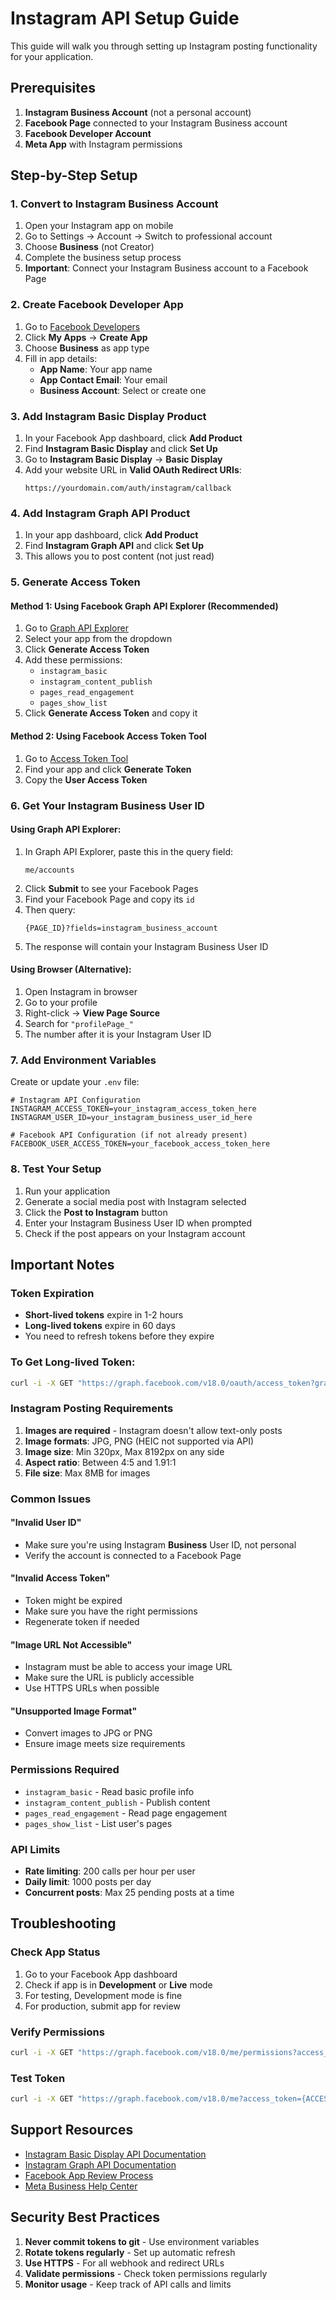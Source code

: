 # Instagram API Setup Guide

This guide will walk you through setting up Instagram posting functionality for your application.

## Prerequisites

1. **Instagram Business Account** (not a personal account)
2. **Facebook Page** connected to your Instagram Business account
3. **Facebook Developer Account**
4. **Meta App** with Instagram permissions

## Step-by-Step Setup

### 1. Convert to Instagram Business Account

1. Open your Instagram app on mobile
2. Go to Settings → Account → Switch to professional account
3. Choose **Business** (not Creator)
4. Complete the business setup process
5. **Important**: Connect your Instagram Business account to a Facebook Page

### 2. Create Facebook Developer App

1. Go to [Facebook Developers](https://developers.facebook.com/)
2. Click **My Apps** → **Create App**
3. Choose **Business** as app type
4. Fill in app details:
   - **App Name**: Your app name
   - **App Contact Email**: Your email
   - **Business Account**: Select or create one

### 3. Add Instagram Basic Display Product

1. In your Facebook App dashboard, click **Add Product**
2. Find **Instagram Basic Display** and click **Set Up**
3. Go to **Instagram Basic Display** → **Basic Display**
4. Add your website URL in **Valid OAuth Redirect URIs**:
   ```
   https://yourdomain.com/auth/instagram/callback
   ```

### 4. Add Instagram Graph API Product

1. In your app dashboard, click **Add Product**
2. Find **Instagram Graph API** and click **Set Up**
3. This allows you to post content (not just read)

### 5. Generate Access Token

#### Method 1: Using Facebook Graph API Explorer (Recommended)

1. Go to [Graph API Explorer](https://developers.facebook.com/tools/explorer/)
2. Select your app from the dropdown
3. Click **Generate Access Token**
4. Add these permissions:
   - `instagram_basic`
   - `instagram_content_publish`
   - `pages_read_engagement`
   - `pages_show_list`
5. Click **Generate Access Token** and copy it

#### Method 2: Using Facebook Access Token Tool

1. Go to [Access Token Tool](https://developers.facebook.com/tools/accesstoken/)
2. Find your app and click **Generate Token**
3. Copy the **User Access Token**

### 6. Get Your Instagram Business User ID

#### Using Graph API Explorer:

1. In Graph API Explorer, paste this in the query field:
   ```
   me/accounts
   ```
2. Click **Submit** to see your Facebook Pages
3. Find your Facebook Page and copy its `id`
4. Then query:
   ```
   {PAGE_ID}?fields=instagram_business_account
   ```
5. The response will contain your Instagram Business User ID

#### Using Browser (Alternative):

1. Open Instagram in browser
2. Go to your profile
3. Right-click → **View Page Source**
4. Search for `"profilePage_"` 
5. The number after it is your Instagram User ID

### 7. Add Environment Variables

Create or update your `.env` file:

```env
# Instagram API Configuration
INSTAGRAM_ACCESS_TOKEN=your_instagram_access_token_here
INSTAGRAM_USER_ID=your_instagram_business_user_id_here

# Facebook API Configuration (if not already present)
FACEBOOK_USER_ACCESS_TOKEN=your_facebook_access_token_here
```

### 8. Test Your Setup

1. Run your application
2. Generate a social media post with Instagram selected
3. Click the **Post to Instagram** button
4. Enter your Instagram Business User ID when prompted
5. Check if the post appears on your Instagram account

## Important Notes

### Token Expiration

- **Short-lived tokens** expire in 1-2 hours
- **Long-lived tokens** expire in 60 days
- You need to refresh tokens before they expire

### To Get Long-lived Token:

```bash
curl -i -X GET "https://graph.facebook.com/v18.0/oauth/access_token?grant_type=fb_exchange_token&client_id={APP_ID}&client_secret={APP_SECRET}&fb_exchange_token={SHORT_LIVED_TOKEN}"
```

### Instagram Posting Requirements

1. **Images are required** - Instagram doesn't allow text-only posts
2. **Image formats**: JPG, PNG (HEIC not supported via API)
3. **Image size**: Min 320px, Max 8192px on any side
4. **Aspect ratio**: Between 4:5 and 1.91:1
5. **File size**: Max 8MB for images

### Common Issues

#### "Invalid User ID"
- Make sure you're using Instagram **Business** User ID, not personal
- Verify the account is connected to a Facebook Page

#### "Invalid Access Token"
- Token might be expired
- Make sure you have the right permissions
- Regenerate token if needed

#### "Image URL Not Accessible"
- Instagram must be able to access your image URL
- Make sure the URL is publicly accessible
- Use HTTPS URLs when possible

#### "Unsupported Image Format"
- Convert images to JPG or PNG
- Ensure image meets size requirements

### Permissions Required

- `instagram_basic` - Read basic profile info
- `instagram_content_publish` - Publish content
- `pages_read_engagement` - Read page engagement
- `pages_show_list` - List user's pages

### API Limits

- **Rate limiting**: 200 calls per hour per user
- **Daily limit**: 1000 posts per day
- **Concurrent posts**: Max 25 pending posts at a time

## Troubleshooting

### Check App Status
1. Go to your Facebook App dashboard
2. Check if app is in **Development** or **Live** mode
3. For testing, Development mode is fine
4. For production, submit app for review

### Verify Permissions
```bash
curl -i -X GET "https://graph.facebook.com/v18.0/me/permissions?access_token={ACCESS_TOKEN}"
```

### Test Token
```bash
curl -i -X GET "https://graph.facebook.com/v18.0/me?access_token={ACCESS_TOKEN}"
```

## Support Resources

- [Instagram Basic Display API Documentation](https://developers.facebook.com/docs/instagram-basic-display-api)
- [Instagram Graph API Documentation](https://developers.facebook.com/docs/instagram-api)
- [Facebook App Review Process](https://developers.facebook.com/docs/app-review)
- [Meta Business Help Center](https://www.facebook.com/business/help)

## Security Best Practices

1. **Never commit tokens to git** - Use environment variables
2. **Rotate tokens regularly** - Set up automatic refresh
3. **Use HTTPS** - For all webhook and redirect URLs
4. **Validate permissions** - Check token permissions regularly
5. **Monitor usage** - Keep track of API calls and limits 